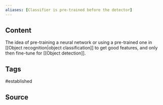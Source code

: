 ```yaml
---
aliases: [Classifier is pre-trained before the detector]
---
```

## Content
The idea of pre-training a neural network or using a pre-trained one in [[Object recognition|object classification]] to get good features, and only then fine-tune for [[Object detection]].

## Tags
#established

## Source
